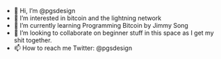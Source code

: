 - 👋 Hi, I’m @pgsdesign
- 👀 I’m interested in bitcoin and the lightning network
- 🌱 I’m currently learning Programming Bitcoin by Jimmy Song
- 💞️ I’m looking to collaborate on beginner stuff in this space as I get my shit together.
- 📫 How to reach me Twitter: @pgsdesign

<!---
pgsdesign/pgsdesign is a ✨ special ✨ repository because its `README.md` (this file) appears on your GitHub profile.
You can click the Preview link to take a look at your changes.
--->

